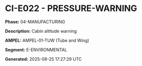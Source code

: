 # CI-E022 - PRESSURE-WARNING

**Phase:** 04-MANUFACTURING

**Description:** Cabin altitude warning

**AMPEL:** AMPEL-01-TUW (Tube and Wing)

**Segment:** E-ENVIRONMENTAL

**Generated:** 2025-08-25 17:27:29 UTC
